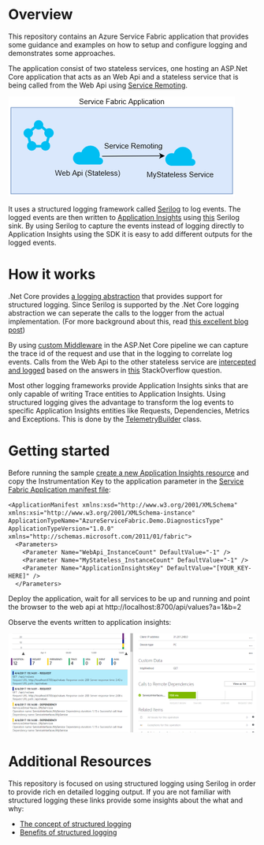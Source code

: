 # Overview

This repository contains an Azure Service Fabric application that provides some guidance and examples on how to setup and configure logging and demonstrates some approaches. 

The application consist of two stateless services, one hosting an ASP.Net Core application that acts as an Web Api and a stateless service that is being called from the Web Api using [Service Remoting](https://docs.microsoft.com/en-us/azure/service-fabric/service-fabric-reliable-services-communication-remoting).

![Application Overview](/blobs/asf-application.PNG )

It uses a structured logging framework called [Serilog](https://serilog.net/) to log events. The logged events are then written to [Application Insights](https://azure.microsoft.com/en-us/services/application-insights/) using [this](https://github.com/serilog/serilog-sinks-applicationinsights) Serilog sink. By using Serilog to capture the events instead of logging directly to Application Insights using the SDK it is easy to add different outputs for the logged events.

# How it works

.Net Core provides [a logging abstraction](https://docs.microsoft.com/en-us/aspnet/core/fundamentals/logging) that provides support for structured logging. Since Serilog is supported by the .Net Core logging abstraction we can seperate the calls to the logger from the actual implementation. (For more background about this, read [this excellent blog post](https://msdn.microsoft.com/en-us/magazine/mt694089.aspx))

By using [custom Middleware](/src/ServiceFabric.Logging/Middleware/RequestTrackingMiddleware.cs) in the ASP.Net Core pipeline we can capture the trace id of the request and use that in the logging to correlate log events. Calls from the Web Api to the other stateless service are [intercepted and logged](/src/ServiceFabric.Logging/Remoting/ServiceRemoting.cs) based on the answers in [this](http://stackoverflow.com/questions/34166193/how-to-add-message-header-to-the-request-when-using-default-client-of-azure-serv) StackOverflow question.

Most other logging frameworks provide Application Insights sinks that are only capable of writing Trace entities to Application Insights. Using structured logging gives the advantage to transform the log events to specific Application Insights entities like Requests, Dependencies, Metrics and Exceptions. This is done by the [TelemetryBuilder](/src/ServiceFabric.Logging/ApplicationInsights/TelemetryBuilder.cs) class.

# Getting started

Before running the sample [create a new Application Insights resource](https://docs.microsoft.com/en-us/azure/application-insights/app-insights-create-new-resource) and copy the Instrumentation Key to the application parameter in the [Service Fabric Application manifest file](/src/AzureServiceFabric.Demo.Diagnostics/ApplicationPackageRoot/ApplicationManifest.xml#L6):

```
<ApplicationManifest xmlns:xsd="http://www.w3.org/2001/XMLSchema" xmlns:xsi="http://www.w3.org/2001/XMLSchema-instance" ApplicationTypeName="AzureServiceFabric.Demo.DiagnosticsType" ApplicationTypeVersion="1.0.0" xmlns="http://schemas.microsoft.com/2011/01/fabric">
  <Parameters>
    <Parameter Name="WebApi_InstanceCount" DefaultValue="-1" />
    <Parameter Name="MyStateless_InstanceCount" DefaultValue="-1" />
    <Parameter Name="ApplicationInsightsKey" DefaultValue="[YOUR_KEY-HERE]" />
  </Parameters>
  ```

Deploy the application, wait for all services to be up and running and point the browser to the web api at http://localhost:8700/api/values?a=1&b=2

Observe the events written to application insights:

![Application Insights](/blobs/app-insights.PNG )

# Additional Resources

This repository is focused on using structured logging using Serilog in order to provide rich en detailed logging output. If you are not familiar with structured logging these links provide some insights about the what and why:

- [The concept of structured logging](https://nblumhardt.com/2016/06/structured-logging-concepts-in-net-series-1/)
- [Benefits of structured logging](http://softwareengineering.stackexchange.com/questions/312197/benefits-of-structured-logging-vs-basic-logging)

